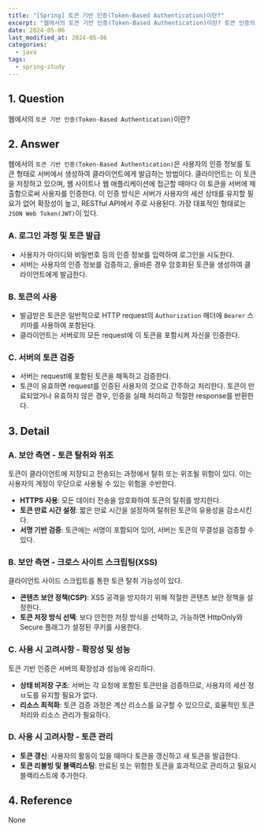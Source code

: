 ```yaml
---
title: "[Spring] 토큰 기반 인증(Token-Based Authentication)이란?"
excerpt: "웹에서의 토큰 기반 인증(Token-Based Authentication)이란? 토큰 인증의 절차는? 토큰 인증의 보안적 측면은? 토큰 인증 사용 시 고려사항은?"
date: 2024-05-06
last_modified_at: 2024-05-06
categories:
  - java
tags:
  - spring-study
---
```


## 1. Question

웹에서의 `토큰 기반 인증(Token-Based Authentication)`이란?

## 2. Answer

웹에서의 `토큰 기반 인증(Token-Based Authentication)`은 사용자의 인증 정보를 토큰 형태로 서버에서 생성하여 클라이언트에게 발급하는 방법이다. 클라이언트는 이 토큰을 저장하고 있으며, 웹 사이트나 웹 애플리케이션에 접근할 때마다 이 토큰을 서버에 제출함으로써 사용자를 인증한다. 이 인증 방식은 서버가 사용자의 세션 상태를 유지할 필요가 없어 확장성이 높고, RESTful API에서 주로 사용된다. 가장 대표적인 형태로는 `JSON Web Token(JWT)`이 있다.

### A. 로그인 과정 및 토큰 발급

* 사용자가 아이디와 비밀번호 등의 인증 정보를 입력하여 로그인을 시도한다.
* 서버는 사용자의 인증 정보를 검증하고, 올바른 경우 암호화된 토큰을 생성하여 클라이언트에게 발급한다.

### B. 토큰의 사용

* 발급받은 토큰은 일반적으로 HTTP request의 `Authorization` 헤더에 `Bearer` 스키마를 사용하여 포함된다.
* 클라이언트는 서버로의 모든 request에 이 토큰을 포함시켜 자신을 인증한다.

### C. 서버의 토큰 검증

* 서버는 request에 포함된 토큰을 해독하고 검증한다.
* 토큰이 유효하면 request를 인증된 사용자의 것으로 간주하고 처리한다. 토큰이 만료되었거나 유효하지 않은 경우, 인증을 실패 처리하고 적절한 response를 반환한다.

## 3. Detail

### A. 보안 측면 - 토큰 탈취와 위조

토큰이 클라이언트에 저장되고 전송되는 과정에서 탈취 또는 위조될 위험이 있다. 이는 사용자의 계정이 무단으로 사용될 수 있는 위험을 수반한다.

* **HTTPS 사용**: 모든 데이터 전송을 암호화하여 토큰의 탈취를 방지한다.
* **토큰 만료 시간 설정**: 짧은 만료 시간을 설정하여 탈취된 토큰의 유용성을 감소시킨다.
* **서명 기반 검증**: 토큰에는 서명이 포함되어 있어, 서버는 토큰의 무결성을 검증할 수 있다.

### B. 보안 측면 - 크로스 사이트 스크립팅(XSS)

클라이언트 사이드 스크립트를 통한 토큰 탈취 가능성이 있다.

* **콘텐츠 보안 정책(CSP)**: XSS 공격을 방지하기 위해 적절한 콘텐츠 보안 정책을 설정한다.
* **토큰 저장 방식 선택**: 보다 안전한 저장 방식을 선택하고, 가능하면 HttpOnly와 Secure 플래그가 설정된 쿠키를 사용한다.

### C. 사용 시 고려사항 - 확장성 및 성능

토큰 기반 인증은 서버의 확장성과 성능에 유리하다.

* **상태 비저장 구조**: 서버는 각 요청에 포함된 토큰만을 검증하므로, 사용자의 세션 정ㅂ도를 유지할 필요가 없다.
* **리소스 최적화**: 토큰 검증 과정은 계산 리소스를 요구할 수 있으므로, 효율적인 토큰 처리와 리소스 관리가 필요하다.

### D. 사용 시 고려사항 - 토큰 관리

* **토큰 갱신**: 사용자의 활동이 있을 때마다 토큰을 갱신하고 새 토큰을 발급한다.
* **토큰 리볼빙 및 블랙리스팅**: 만료된 또는 위험한 토큰을 효과적으로 관리하고 필요시 블랙리스트에 추가한다. 

## 4. Reference

None